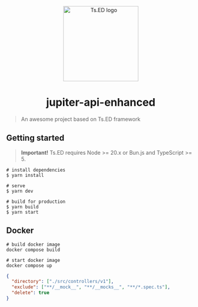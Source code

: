 <p style="text-align: center" align="center">
  <a href="https://tsed.dev" target="_blank"><img src="https://tsed.dev/tsed-og.png" width="200" alt="Ts.ED logo"/></a>
</p>

<div align="center">
  <h1>jupiter-api-enhanced</h1>
</div>

> An awesome project based on Ts.ED framework

## Getting started

> **Important!** Ts.ED requires Node >= 20.x or Bun.js and TypeScript >= 5.

```batch
# install dependencies
$ yarn install

# serve
$ yarn dev

# build for production
$ yarn build
$ yarn start
```

## Docker

```
# build docker image
docker compose build

# start docker image
docker compose up
```

```json
{
  "directory": ["./src/controllers/v1"],
  "exclude": ["**/__mock__", "**/__mocks__", "**/*.spec.ts"],
  "delete": true
}
```

